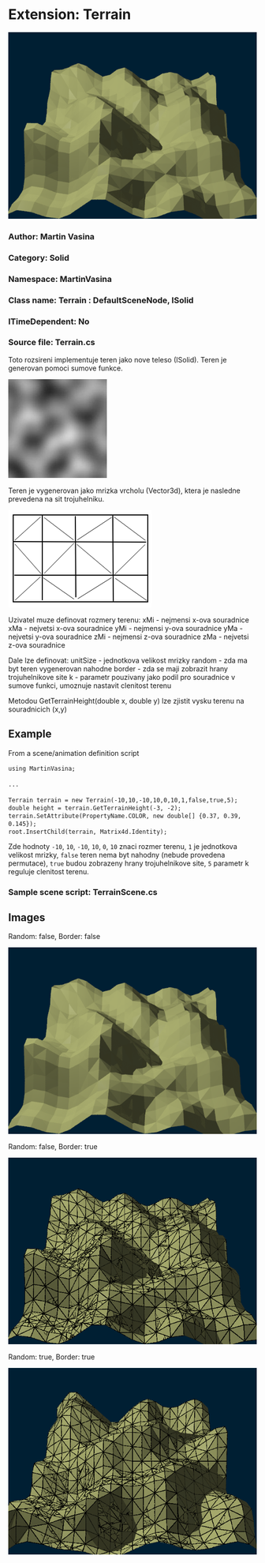 # Extension: Terrain

![Ukazka](Default.png)

### Author: Martin Vasina

### Category: Solid

### Namespace: MartinVasina

### Class name: Terrain : DefaultSceneNode, ISolid

### ITimeDependent: No

### Source file: Terrain.cs

Toto rozsireni implementuje teren jako nove teleso (ISolid).
Teren je generovan pomoci sumove funkce.

![Sumova funkce](Noise.jpg)

Teren je vygenerovan jako mrizka vrcholu (Vector3d), ktera je nasledne prevedena na sit trojuhelniku.

![Mrizka](mrizka.png)

Uzivatel muze definovat rozmery terenu:
xMi	- nejmensi x-ova souradnice
xMa	- nejvetsi x-ova souradnice
yMi	- nejmensi y-ova souradnice
yMa	- nejvetsi y-ova souradnice
zMi	- nejmensi z-ova souradnice
zMa	- nejvetsi z-ova souradnice

Dale lze definovat:
unitSize	- jednotkova velikost mrizky
random		- zda ma byt teren vygenerovan nahodne
border		- zda se maji zobrazit hrany trojuhelnikove site
k		- parametr pouzivany jako podil pro souradnice v sumove funkci, umoznuje nastavit clenitost terenu

Metodou GetTerrainHeight(double x, double y) lze zjistit vysku terenu na souradnicich (x,y)

## Example

From a scene/animation definition script
```
using MartinVasina;

...

Terrain terrain = new Terrain(-10,10,-10,10,0,10,1,false,true,5);
double height = terrain.GetTerrainHeight(-3, -2);
terrain.SetAttribute(PropertyName.COLOR, new double[] {0.37, 0.39, 0.145});
root.InsertChild(terrain, Matrix4d.Identity);
```

Zde hodnoty `-10`, `10`, `-10`, `10`, `0`, `10` znaci rozmer terenu, `1` je jednotkova velikost mrizky, `false` teren nema byt nahodny (nebude provedena permutace),
`true` budou zobrazeny hrany trojuhelnikove site, `5` parametr k reguluje clenitost terenu.

### Sample scene script: TerrainScene.cs

## Images

Random: false, Border: false

![Random: false, Border: false](Default.png)

Random: false, Border: true

![Random: false, Border: true](Triangles.png)

Random: true, Border: true

![Random: true, Border: true](Random.png)

